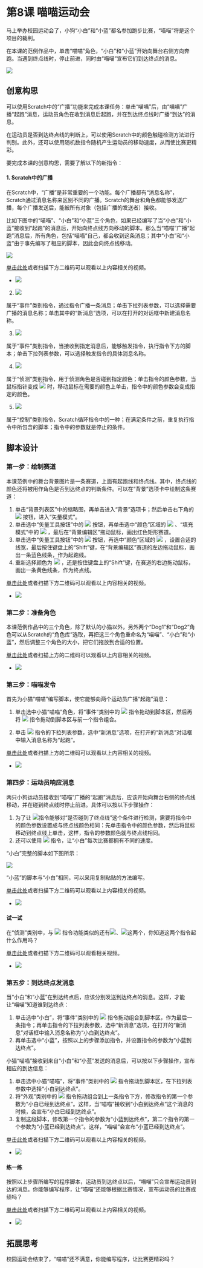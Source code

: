 # 第8课  喵喵运动会



马上举办校园运动会了，小狗“小白”和“小蓝”都名参加跑步比赛，“喵喵”将是这个项目的裁判。

在本课的范例作品中，单击“喵喵”角色，“小白”和“小蓝”开始向舞台右侧方向奔跑。当遇到终点线时，停止前进，同时由“喵喵”宣布它们到达终点的消息。

![](../../.gitbook/assets/scratch8-0.png)





## 创意构思

可以使用Scratch中的“广播”功能来完成本课任务：单击“喵喵”后，由“喵喵”广播“起跑”消息，运动员角色在收到消息后起跑，并在到达终点线时广播“到达”的消息。

在运动员是否到达终点线的判断上，可以使用Scratch中的颜色触碰检测方法进行判别。此外，还可以使用随机数指令随机产生运动员的移动速度，从而使比赛更精彩。



要完成本课的创意构思，需要了解以下的新指令：

#### 1. Scratch中的广播

在Scratch中，“广播”是非常重要的一个功能。每个广播都有“消息名称”，Scratch通过消息名称来区别不同的广播。Scratch的舞台和角色都能够发送广播，每个广播发送后，能被所有对象（包括广播的发送者）接收。

比如下图中的“喵喵”、“小白”和“小蓝”三个角色，如果已经编写了当“小白”和“小蓝”接收到“起跑”的消息后，开始向终点线方向移动的脚本。那么当“喵喵”广播“起跑”消息后，所有角色，包括“喵喵”自己，都会收到这条消息；其中“小白”和“小蓝”由于事先编写了相应的脚本，因此会向终点线移动。

![](../../.gitbook/assets/scratch8-1.png)

[单击此处](http://haohaodada.com/video/a20801.php)或者扫描下方二维码可以观看以上内容相关的视频。

* ![](../../.gitbook/assets/a20801.png) 



2. ![](../../.gitbook/assets/scratch8-2.png) 

属于“事件”类别指令，通过指令广播一条消息；单击下拉列表参数，可以选择需要广播的消息名称；单击其中的“新消息”选项，可以在打开的对话框中新建消息名称。



3. ![](../../.gitbook/assets/scratch8-3.png) 

属于“事件”类别指令，当接收到指定消息后，能够触发指令，执行指令下方的脚本；单击下拉列表参数，可以选择触发指令的具体消息名称。



4. ![](../../.gitbook/assets/scratch8-4.png) 

属于“侦测”类别指令，用于侦测角色是否碰到指定颜色；单击指令的颜色参数，当鼠标指针变成 ![](../../.gitbook/assets/scratch8-6.png) 时，移动鼠标在需要的颜色上单击，指令中的颜色参数会变成指定的颜色。



5. ![](../../.gitbook/assets/scratch8-5.png) 

属于“控制”类别指令，Scratch循环指令中的一种；在满足条件之前，重复执行指令中所包含的脚本；指令中的参数就是停止的条件。





## 脚本设计

### 第一步：绘制赛道

本课范例中的舞台背景图片是一条赛道，上面有起跑线和终点线。其中，终点线的颜色还将被用作角色是否到达终点的判断条件。可以在“背景”选项卡中绘制这条赛道：

1. 单击“背景列表区”中的缩略图，再单击进入“背景”选项卡；然后单击右下角的 ![](../../.gitbook/assets/scratch8-7.png) 按钮，进入“矢量模式”。
2. 单击选中“矢量工具按钮”中的 ![](../../.gitbook/assets/scratch8-8.png) 按钮，再单击选中“颜色”区域的 ![](../../.gitbook/assets/scratch8-9.png) 、“填充模式”中的 ![](../../.gitbook/assets/scratch8-10.png) ，最后在“背景编辑区”拖动鼠标，画出红色矩形赛道。
3. 单击选中“矢量工具按钮”中的 ![](../../.gitbook/assets/scratch8-11.png) 按钮，再选中“颜色”区域的 ![](../../.gitbook/assets/scratch8-12.png) ，设置合适的线宽，最后按住键盘上的“Shift”键，在“背景编辑区”赛道的左边拖动鼠标，画出一条蓝色线条，作为起跑线。
4. 重新选择颜色为 ![](../../.gitbook/assets/scratch8-13.png) ，还是按住键盘上的“Shift”键，在赛道的右边拖动鼠标，画出一条黄色线条，作为终点线。



[单击此处](http://haohaodada.com/video/a20802.php)或者扫描下方二维码可以观看以上内容相关的视频。

* ![](../../.gitbook/assets/a20802.png) 







### 第二步：准备角色

本课范例作品中的三个角色，除了默认的小猫以外，另外两个“Dog1”和“Dog2”角色可以从Scratch的“角色库”选取，再把这三个角色重命名为“喵喵”、“小白”和“小蓝”，然后调整三个角色的大小，把它们拖放到合适的位置。



[单击此处](http://haohaodada.com/video/a20803.php)或者扫描上方的二维码可以观看以上内容相关的视频。

* ![](../../.gitbook/assets/a20803.png) 





### 第三步：喵喵发令

首先为小猫“喵喵”编写脚本，使它能够向两个运动员广播“起跑”消息：

1. 单击选中小猫“喵喵”角色，将“事件”类别中的 ![](../../.gitbook/assets/scratch5-1.png) 指令拖动到脚本区，然后再将 ![](../../.gitbook/assets/scratch8-2.png) 指令拖动到脚本区与前一个指令组合。


2. 单击 ![](../../.gitbook/assets/scratch8-2.png) 指令的下拉列表参数，选中“新消息”选项，在打开的“新消息”对话框中输入消息名称为“起跑”。



[单击此处](http://haohaodada.com/video/a20804.php)或者扫描上方的二维码可以观看以上内容相关的视频。

* ![](../../.gitbook/assets/a20804.png) 







### 第四步：运动员响应消息

两只小狗运动员接收到“喵喵”广播的“起跑”消息后，应该开始向舞台右侧的终点线移动，并在碰到终点线时停止前进。具体可以按以下步骤操作：

1. 为了让 ![](../../.gitbook/assets/scratch8-4.png)指令能够对“是否碰到了终点线”这个条件进行检测，需要将指令中的颜色参数设置成与终点线颜色相同：先单击指令中的颜色参数，然后将鼠标移动到终点线上单击，这样，指令的参数颜色就与终点线相同。
2. 还可以使用 ![](../../.gitbook/assets/scratch7-5.png) 指令，让“小白”每次比赛都拥有不同的速度。

“小白”完整的脚本如下图所示：

![](../../.gitbook/assets/scratch8-14.png)



“小蓝”的脚本与“小白”相同，可以采用复制粘贴的方法编写。



[单击此处](http://haohaodada.com/video/a20805.php)或者扫描下方二维码可以观看以上内容相关的视频。

* ![](../../.gitbook/assets/a20805.png) 





 #### 试一试

 在“侦测”类别中，与 ![](../../.gitbook/assets/scratch8-4.png) 指令功能类似的还有![](../../.gitbook/assets/scratch8-15.png)、![](../../.gitbook/assets/scratch8-16.png)这两个，你知道这两个指令起什么作用吗？

 [单击此处](http://haohaodada.com/video/a20806.php)或者扫描下方二维码可以观看相关视频。

* ![](../../.gitbook/assets/a20806.png) 







### 第五步：到达终点发消息

当“小白”和“小蓝”在到达终点后，应该分别发送到达终点的消息。这样，才能让“喵喵”知道谁到达终点：

1. 单击选中“小白”，将“事件”类别中的 ![](../../.gitbook/assets/scratch8-2.png) 指令拖动组合到脚本区，作为最后一条指令；再单击指令的下拉列表参数，选中“新消息”选项，在打开的“新消息”对话框中输入消息名称为“小白到达终点”。
2. 再单击选中“小蓝”，按照以上的步骤添加指令，并设置指令的参数为“小蓝到达终点”。



小猫“喵喵”接收到来自“小白”和“小蓝”发送的消息后，可以按以下步骤操作，宣布相应的到达信息：

1. 单击选中小猫“喵喵”，将“事件”类别中的 ![](../../.gitbook/assets/scratch8-3.png) 指令拖动到脚本区，在下拉列表参数中选择“小白到达终点”。
2. 将“外观”类别中的 ![](../../.gitbook/assets/scratch2-2.png) 指令拖动组合到上一条指令下方，修改指令的第一个参数为“小白已经到达终点”。这样，当“喵喵”接收到“小白到达终点”这个消息的时候，会宣布“小白已经到达终点”。
3. 复制这段脚本，修改第一个指令的参数为“小蓝到达终点”，第二个指令的第一个参数为“小蓝已经到达终点”。这样，“喵喵”会宣布“小蓝已经到达终点”。



[单击此处](http://haohaodada.com/video/a20807.php)或者扫描下方二维码可以观看以上内容相关的视频。

* ![](../../.gitbook/assets/a20807.png) 





 #### 练一练

 按照以上步骤所编写的程序脚本，运动员到达终点以后，“喵喵”只会宣布运动员到达的消息。你能够编写程序，让“喵喵”还能够根据比赛情况，宣布运动员的比赛成绩吗？

[单击此处](http://haohaodada.com/video/a20808.php)或者扫描下方二维码可以观看以上内容相关的视频。

* ![](../../.gitbook/assets/a20808.png) 





## 拓展思考

校园运动会结束了，“喵喵”还不满意，你能编写程序，让比赛更精彩吗？